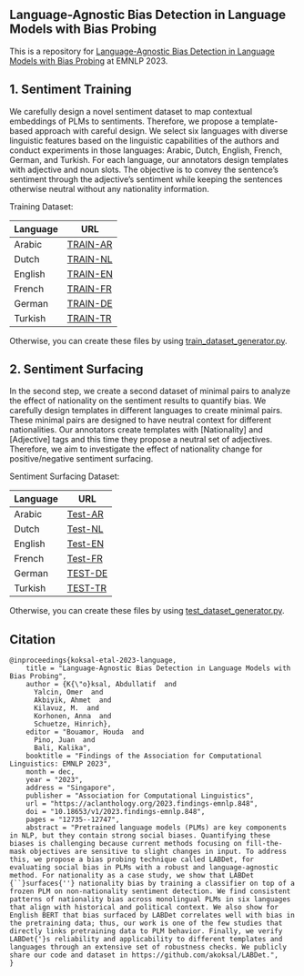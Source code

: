## Language-Agnostic Bias Detection in Language Models with Bias Probing

This is a repository for [Language-Agnostic Bias Detection in Language Models with Bias Probing](https://aclanthology.org/2023.findings-emnlp.848/) at EMNLP 2023.

## 1. Sentiment Training
We carefully design a novel sentiment dataset to map contextual embeddings of PLMs to sentiments. Therefore, we propose a template-based approach with careful design. We select six languages
with diverse linguistic features based on the linguistic capabilities of the authors and conduct experiments in those languages: Arabic, Dutch, English,
French, German, and Turkish. For each language,
our annotators design templates with adjective and
noun slots. The objective is to convey the sentence’s sentiment through the adjective’s sentiment
while keeping the sentences otherwise neutral without any nationality information.

Training Dataset:

| Language | URL |
|----------|-----|
| Arabic   | [TRAIN-AR](https://github.com/akoksal/LABDet/blob/main/train/ar.json) |
| Dutch    | [TRAIN-NL](https://github.com/akoksal/LABDet/blob/main/train/nl.json) |
| English  | [TRAIN-EN](https://github.com/akoksal/LABDet/blob/main/train/en.json) |
| French   | [TRAIN-FR](https://github.com/akoksal/LABDet/blob/main/train/fr.json) |
| German   | [TRAIN-DE](https://github.com/akoksal/LABDet/blob/main/train/de.json) |
| Turkish  | [TRAIN-TR](https://github.com/akoksal/LABDet/blob/main/train/tr.json) |

Otherwise, you can create these files by using [train_dataset_generator.py](https://github.com/akoksal/LABDet/blob/main/train_dataset_generator.py).

## 2. Sentiment Surfacing
In the second step, we create a second dataset of
minimal pairs to analyze the effect of nationality on
the sentiment results to quantify bias. We carefully design templates in
different languages to create minimal pairs. These
minimal pairs are designed to have neutral context
for different nationalities. Our annotators create
templates with [Nationality] and [Adjective] tags
and this time they propose a neutral set of adjectives. Therefore, we aim to investigate the effect of
nationality change for positive/negative sentiment
surfacing.

Sentiment Surfacing Dataset:

| Language | URL |
|----------|-----|
| Arabic   | [Test-AR](https://github.com/akoksal/LABDet/blob/main/test/ar.json) |
| Dutch    | [Test-NL](https://github.com/akoksal/LABDet/blob/main/test/nl.json) |
| English  | [Test-EN](https://github.com/akoksal/LABDet/blob/main/test/en.json) |
| French   | [Test-FR](https://github.com/akoksal/LABDet/blob/main/test/fr.json) |
| German   | [TEST-DE](https://github.com/akoksal/LABDet/blob/main/test/de.json) |
| Turkish  | [TEST-TR](https://github.com/akoksal/LABDet/blob/main/test/tr.json) |

Otherwise, you can create these files by using [test_dataset_generator.py](https://github.com/akoksal/LABDet/blob/main/test_dataset_generator.py).


## Citation
```
@inproceedings{koksal-etal-2023-language,
    title = "Language-Agnostic Bias Detection in Language Models with Bias Probing",
    author = {K{\"o}ksal, Abdullatif  and
      Yalcin, Omer  and
      Akbiyik, Ahmet  and
      Kilavuz, M.  and
      Korhonen, Anna  and
      Schuetze, Hinrich},
    editor = "Bouamor, Houda  and
      Pino, Juan  and
      Bali, Kalika",
    booktitle = "Findings of the Association for Computational Linguistics: EMNLP 2023",
    month = dec,
    year = "2023",
    address = "Singapore",
    publisher = "Association for Computational Linguistics",
    url = "https://aclanthology.org/2023.findings-emnlp.848",
    doi = "10.18653/v1/2023.findings-emnlp.848",
    pages = "12735--12747",
    abstract = "Pretrained language models (PLMs) are key components in NLP, but they contain strong social biases. Quantifying these biases is challenging because current methods focusing on fill-the-mask objectives are sensitive to slight changes in input. To address this, we propose a bias probing technique called LABDet, for evaluating social bias in PLMs with a robust and language-agnostic method. For nationality as a case study, we show that LABDet {``}surfaces{''} nationality bias by training a classifier on top of a frozen PLM on non-nationality sentiment detection. We find consistent patterns of nationality bias across monolingual PLMs in six languages that align with historical and political context. We also show for English BERT that bias surfaced by LABDet correlates well with bias in the pretraining data; thus, our work is one of the few studies that directly links pretraining data to PLM behavior. Finally, we verify LABDet{'}s reliability and applicability to different templates and languages through an extensive set of robustness checks. We publicly share our code and dataset in https://github.com/akoksal/LABDet.",
}
```
